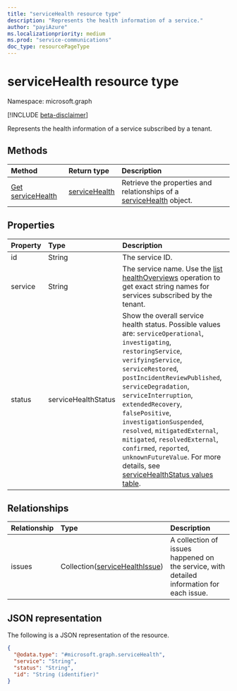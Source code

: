 ```yaml
---
title: "serviceHealth resource type"
description: "Represents the health information of a service."
author: "payiAzure"
ms.localizationpriority: medium
ms.prod: "service-communications"
doc_type: resourcePageType
---
```


# serviceHealth resource type

Namespace: microsoft.graph

[!INCLUDE [beta-disclaimer](../../includes/beta-disclaimer.md)]

Represents the health information of a service subscribed by a tenant.

## Methods
|Method|Return type|Description|
|:---|:---|:---|
|[Get serviceHealth](../api/servicehealth-get.md)|[serviceHealth](../resources/servicehealth.md)|Retrieve the properties and relationships of a [serviceHealth](../resources/servicehealth.md) object.|

## Properties
|Property|Type|Description|
|:---|:---|:---|
|id|String|The service ID.|
|service|String|The service name. Use the [list healthOverviews](../api/serviceannouncement-list-healthoverviews.md) operation to get exact string names for services subscribed by the tenant.|
|status|serviceHealthStatus|Show the overall service health status. Possible values are: `serviceOperational`, `investigating`, `restoringService`, `verifyingService`, `serviceRestored`, `postIncidentReviewPublished`, `serviceDegradation`, `serviceInterruption`, `extendedRecovery`, `falsePositive`, `investigationSuspended`, `resolved`, `mitigatedExternal`, `mitigated`, `resolvedExternal`, `confirmed`, `reported`, `unknownFutureValue`. For more details, see [serviceHealthStatus values table](../resources/servicehealthissue.md#servicehealthstatus-values).|

## Relationships
|Relationship|Type|Description|
|:---|:---|:---|
|issues|Collection([serviceHealthIssue](../resources/servicehealthissue.md))|A collection of issues happened on the service, with detailed information for each issue.|

## JSON representation
The following is a JSON representation of the resource.
<!-- {
  "blockType": "resource",
  "keyProperty": "id",
  "@odata.type": "microsoft.graph.serviceHealth",
  "openType": false
}
-->
``` json
{
  "@odata.type": "#microsoft.graph.serviceHealth",
  "service": "String",
  "status": "String",
  "id": "String (identifier)"
}
```

